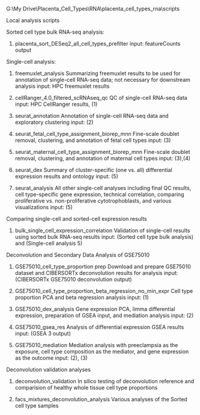 G:\My Drive\Placenta_Cell_Types\RNA\placenta_cell_types_rna\scripts

Local analysis scripts

Sorted cell type bulk RNA-seq analysis:
1. placenta_sort_DESeq2_all_cell_types_prefilter
	input: featureCounts output

Single-cell analysis:
1. freemuxlet_analysis
	Summarizing freemuxlet results to be used for annotation of single-cell RNA-seq data; not necessary for downstream analysis
	input: HPC freemuxlet results
	
2. cellRanger_4.0_filtered_scRNAseq_qc
	QC of single-cell RNA-seq data
	input: HPC CellRanger results, (1)
	
3. seurat_annotation
	Annotation of single-cell RNA-seq data and exploratory clustering
	input: (2)
	
4. seurat_fetal_cell_type_assignment_biorep_mnn
	Fine-scale doublet removal, clustering, and annotation of fetal cell types
	input: (3)
	
5. seurat_maternal_cell_type_assignment_biorep_mnn
	Fine-scale doublet removal, clustering, and annotation of maternal cell types
	input: (3),(4)
	
6. seurat_dex
	Summary of cluster-specific (one vs. all) differential expression results and ontology
	input: (5)

7. seurat_analysis
	All other single-cell analyses including final QC results, cell type-specific gene expression, technical correlation, comparing proliferative vs. non-proliferative cytotrophoblasts, and various visualizations
	input: (5)

Comparing single-cell and sorted-cell expression results
1. bulk_single_cell_expression_correlation
	Validation of single-cell results using sorted bulk RNA-seq results
	input: (Sorted cell type bulk analysis) and (Single-cell analysis 5)

Deconvolution and Secondary Data Analysis of GSE75010
1. GSE75010_cell_type_proportion prep
	Download and prepare GSE75010 dataset and CIBERSORTx deconvolution results for analysis
	input: (CIBERSORTx GSE75010 deconvolution output)

2. GSE75010_cell_type_proportion_beta_regression_no_min_expr
	Cell type proportion PCA and beta regression analysis
	input: (1)

3. GSE75010_dex_analysis
	Gene expression PCA, limma differential expression, preparation of GSEA input, and mediation analysis
	input: (2)

4. GSE75010_gsea_res
	Analysis of differential expression GSEA results
	input: (GSEA 3 output)

5. GSE75010_mediation
	Mediation analysis with preeclampsia as the exposure, cell type composition as the mediator, and gene expression as the outcome
	input: (2), (3)

Deconvolution validation analyses
1. deconvolution_validation
	In silico testing of deconvolution reference and comparision of healthy whole tissue cell type proportions

2. facs_mixtures_deconvolution_analysis
	Various analyses of the Sorted cell type samples